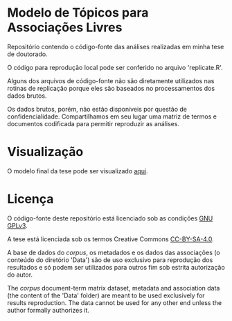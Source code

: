 # Modelo de Tópicos para Associações Livres

Repositório contendo o código-fonte das análises realizadas em minha tese de doutorado.

O código para reprodução local pode ser conferido no arquivo 'replicate.R'.

Alguns dos arquivos de código-fonte não são diretamente utilizados nas rotinas de replicação
porque eles são baseados no processamentos dos dados brutos.

Os dados brutos, porém, não estão disponíveis por questão de confidencialidade. Compartilhamos em seu lugar uma matriz de termos e documentos codificada para permitir reproduzir as análises.

# Visualização

O modelo final da tese pode ser visualizado [aqui](http://htmlpreview.github.io/?https://github.com/erikson84/TopicModelsFreeAssociation/blob/master/finalModel/index.html).

# Licença

O código-fonte deste repositório está licenciado sob as condições [GNU GPLv3](http://www.gnu.org/licenses/gpl-3.0.txt).

A tese está licenciada sob os termos Creative Commons [CC-BY-SA-4.0](https://creativecommons.org/licenses/by-sa/4.0/legalcode.txt).

A base de dados do *corpus*, os metadados e os dados das associações (o conteúdo do diretório 'Data') são de uso exclusivo para reprodução dos resultados e só podem ser utilizados para outros fim sob estrita autorização do autor.

The *corpus* document-term matrix dataset, metadata and association data (the content of the 'Data' folder) are meant to be used exclusively for results reproduction. The data cannot be used for any other end unless the author formally authorizes it.
